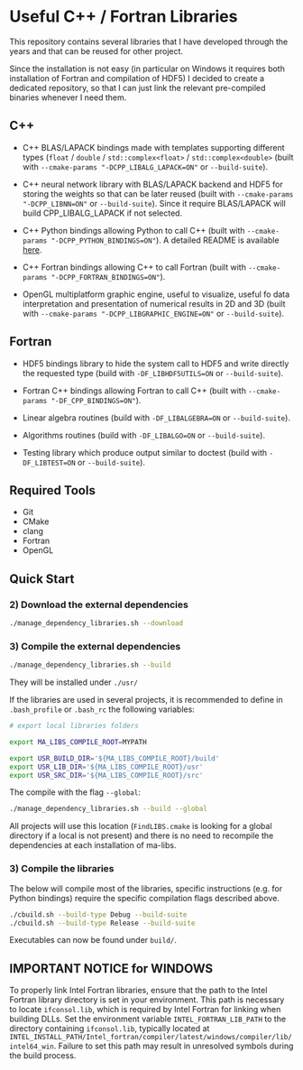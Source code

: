 # Useful C++ / Fortran Libraries 

This repository contains several libraries that I have developed through the years and that can be reused for other project.

Since the installation is not easy (in particular on Windows it requires both installation of Fortran and compilation of HDF5) I decided to create a dedicated repository, so that I can just link the relevant pre-compiled binaries whenever I need them.

## C++ 

- C++ BLAS/LAPACK bindings made with templates supporting different types (`float` / `double` / `std::complex<float>` / `std::complex<double>` (built with `--cmake-params "-DCPP_LIBALG_LAPACK=ON"` or `--build-suite`).

- C++ neural network library with BLAS/LAPACK backend and HDF5 for storing the weights so that can be later reused (built with `--cmake-params "-DCPP_LIBNN=ON"` or `--build-suite`). Since it require BLAS/LAPACK will build CPP_LIBALG_LAPACK if not selected.

- C++ Python bindings allowing Python to call C++ (built with `--cmake-params "-DCPP_PYTHON_BINDINGS=ON"`). A detailed README is available [here](cpp/python_bindings/README.md).

- C++ Fortran bindings allowing C++ to call Fortran (built with `--cmake-params "-DCPP_FORTRAN_BINDINGS=ON"`).

- OpenGL multiplatform graphic engine, useful to visualize, useful fo data interpretation and presentation of numerical results in 2D and 3D (built with `--cmake-params "-DCPP_LIBGRAPHIC_ENGINE=ON"` or `--build-suite`).

## Fortran 

- HDF5 bindings library to hide the system call to HDF5 and write directly the requested type (build with `-DF_LIBHDF5UTILS=ON` or `--build-suite`).

- Fortran C++ bindings allowing Fortran to call C++ (built with `--cmake-params "-DF_CPP_BINDINGS=ON"`).

- Linear algebra routines (build with `-DF_LIBALGEBRA=ON` or `--build-suite`).

- Algorithms routines (build with `-DF_LIBALGO=ON` or `--build-suite`).

- Testing library which produce output similar to doctest (build with `-DF_LIBTEST=ON` or `--build-suite`).

## Required Tools

- Git
- CMake
- clang
- Fortran
- OpenGL

## Quick Start

### 2) Download the external dependencies

```bash
./manage_dependency_libraries.sh --download
```

### 3) Compile the external dependencies

```bash
./manage_dependency_libraries.sh --build
```

They will be installed under `./usr/`

If the libraries are used in several projects, it is recommended to define in `.bash_profile` or `.bash_rc` the following variables:

```bash
# export local libraries folders

export MA_LIBS_COMPILE_ROOT=MYPATH

export USR_BUILD_DIR='${MA_LIBS_COMPILE_ROOT}/build'
export USR_LIB_DIR='${MA_LIBS_COMPILE_ROOT}/usr'
export USR_SRC_DIR='${MA_LIBS_COMPILE_ROOT}/src'
```

The compile with the flag `--global`:

```bash
./manage_dependency_libraries.sh --build --global
```

All projects will use this location (`FindLIBS.cmake` is looking for a global directory if a local is not present) and there is no need to recompile the dependencies at each installation of ma-libs.

### 3) Compile the libraries 

The below will compile most of the libraries, specific instructions (e.g. for Python bindings) require the specific compilation flags described above.

```bash
./cbuild.sh --build-type Debug --build-suite
./cbuild.sh --build-type Release --build-suite
```

Executables can now be found under `build/`.

## IMPORTANT NOTICE for WINDOWS

To properly link Intel Fortran libraries, ensure that the path to the Intel Fortran library directory is set in your environment. This path is necessary to locate `ifconsol.lib`, which is required by Intel Fortran for linking when building DLLs. Set the environment variable `INTEL_FORTRAN_LIB_PATH` to the directory containing `ifconsol.lib`, typically located at `INTEL_INSTALL_PATH/Intel_fortran/compiler/latest/windows/compiler/lib/intel64_win`. Failure to set this path may result in unresolved symbols during the build process.
